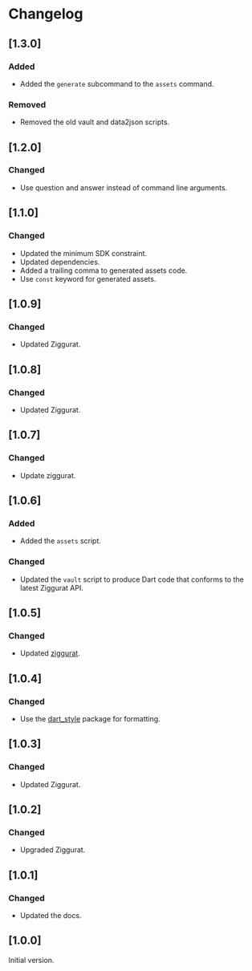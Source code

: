 # Changelog

## [1.3.0]

### Added

* Added the `generate` subcommand to the `assets` command.

### Removed

* Removed the old vault and data2json scripts.

## [1.2.0]

### Changed

* Use question and answer instead of command line arguments.

## [1.1.0]

### Changed

* Updated the minimum SDK constraint.
* Updated dependencies.
* Added a trailing comma to generated assets code.
* Use `const` keyword for generated assets.

## [1.0.9]

### Changed

* Updated Ziggurat.

## [1.0.8]

### Changed

* Updated Ziggurat.

## [1.0.7]

### Changed

* Update ziggurat.

## [1.0.6]

### Added

* Added the `assets` script.

### Changed

* Updated the `vault` script to produce Dart code that conforms to the latest Ziggurat API.

## [1.0.5]

### Changed

* Updated [ziggurat]([URL](https://pub.dev/packages/ziggurat)).

## [1.0.4]

### Changed

* Use the [dart_style]([URL](https://pub.dev/packages/dart_style)) package for formatting.

## [1.0.3]

### Changed

* Updated Ziggurat.

## [1.0.2]

### Changed

* Upgraded Ziggurat.

## [1.0.1]

### Changed

* Updated the docs.

## [1.0.0]

Initial version.
